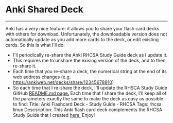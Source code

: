 # Anki Shared Deck
____________________________________________________________________________________________________________________________________________

Anki has a very nice feature: it allows you to share your flash card decks with others for download. Unfortunately, the downloadable version does not automatically update as you add more cards to the deck, or edit existing cards.  So this is what I'll do:
- I'll periodically re-share the Anki RHCSA Study Guide deck as I update it. 
- This requires me to unshare the exising version of the deck, and to then re-share it.  
- Each time that you re-share a deck, the numerical string at the end of its web address changes (e.g. https://ankiweb.net/decks/share/12345678910)
- So each time that I re-share the deck, I'll update the RHSCA Study Guide GitHub [README.md page.](../README.md)
Each time that I share the deck, I'll keep all of the parameters exactly the same to make the deck as easy as possible to find:
	Title:
		Anki Flashcard Deck - Study Guide - RHCSA
	Tags:
		rhcsa linux
	Descsription:
		This Anki flash card deck complements the RHCSA Study Guide that I created [here.](../../../RHCSA)
		Enjoy! 
	 
